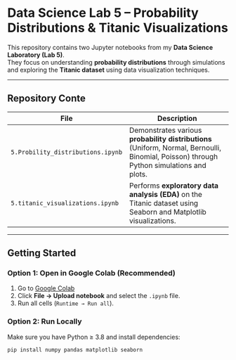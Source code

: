 #  Data Science Lab 5 – Probability Distributions & Titanic Visualizations

This repository contains two Jupyter notebooks from my **Data Science Laboratory (Lab 5)**.  
They focus on understanding **probability distributions** through simulations and exploring the **Titanic dataset** using data visualization techniques.

---

##  Repository Conte

| File | Description |
|------|--------------|
| `5.Probility_distributions.ipynb` | Demonstrates various **probability distributions** (Uniform, Normal, Bernoulli, Binomial, Poisson) through Python simulations and plots. |
| `5.titanic_visualizations.ipynb` | Performs **exploratory data analysis (EDA)** on the Titanic dataset using Seaborn and Matplotlib visualizations. |

---
##  Getting Started

### Option 1: Open in Google Colab (Recommended)
1. Go to [Google Colab](https://colab.research.google.com)
2. Click **File → Upload notebook** and select the `.ipynb` file.
3. Run all cells (`Runtime → Run all`).

### Option 2: Run Locally
Make sure you have Python ≥ 3.8 and install dependencies:

```bash
pip install numpy pandas matplotlib seaborn
